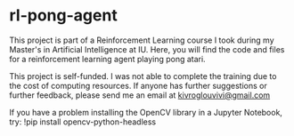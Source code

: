 # rl-pong-agent
This project is part of a Reinforcement Learning course I took during my Master's in Artificial Intelligence at IU. Here, you will find the code and files for a reinforcement learning agent playing pong atari.

This project is self-funded. I was not able to complete the training due to the cost of computing resources. If anyone has further suggestions or  further feedback, please send me an email 
at kivroglouvivi@gmail.com

If you have a problem installing the  OpenCV library in a Jupyter Notebook, try: !pip install opencv-python-headless
